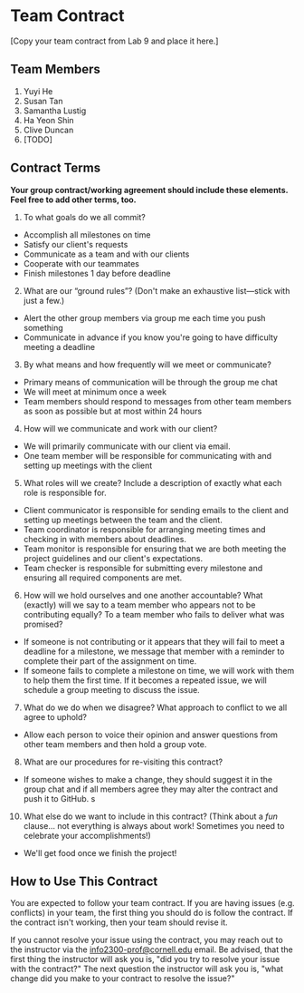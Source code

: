 # Team Contract

[Copy your team contract from Lab 9 and place it here.]

## Team Members

1. Yuyi He
2. Susan Tan
3. Samantha Lustig
4. Ha Yeon Shin
5. Clive Duncan
6. [TODO]

## Contract Terms

**Your group contract/working agreement should include these elements. Feel free to add other terms, too.**

1. To what goals do we all commit?
* Accomplish all milestones on time
* Satisfy our client's requests
* Communicate as a team and with our clients
* Cooperate with our teammates
* Finish milestones 1 day before deadline

2. What are our “ground rules”? (Don't make an exhaustive list—stick with just a few.)
* Alert the other group members via group me each time you push something
* Communicate in advance if you know you're going to have difficulty meeting a deadline


3. By what means and how frequently will we meet or communicate?
* Primary means of communication will be through the group me chat
* We will meet at minimum once a week
* Team members should respond to messages from other team members as soon as possible but at most within 24 hours

4. How will we communicate and work with our client?
* We will primarily communicate with our client via email.
* One team member will be responsible for communicating with and setting up meetings with the client



5. What roles will we create? Include a description of exactly what each role is responsible for.
* Client communicator is responsible for sending emails to the client and setting up meetings between the team and the client.
* Team coordinator is responsible for arranging meeting times and checking in with members about deadlines.
* Team monitor is responsible for ensuring that we are both meeting the project guidelines and our client's expectations.
* Team checker is responsible for submitting every milestone and ensuring all required components are met.


6. How will we hold ourselves and one another accountable? What (exactly) will we say to a team member who appears not to be contributing equally? To a team member who fails to deliver what was promised?
* If someone is not contributing or it appears that they will fail to meet a deadline for a milestone, we message that member with a reminder to complete their part of the assignment on time.
* If someone fails to complete a milestone on time, we will work with them to help them the first time. If it becomes a repeated issue, we will schedule a group meeting to discuss the issue.


7. What do we do when we disagree? What approach to conflict to we all agree to uphold?
* Allow each person to voice their opinion and answer questions from other team members and then hold a group vote.


8. What are our procedures for re-visiting this contract?
* If someone wishes to make a change, they should suggest it in the group chat and if all members agree they may alter the contract and push it to GitHub. s


10. What else do we want to include in this contract? (Think about a *fun* clause... not everything is always about work! Sometimes you need to celebrate your accomplishments!)
* We'll get food once we finish the project!


## How to Use This Contract

You are expected to follow your team contract. If you are having issues (e.g. conflicts) in your team, the first thing you should do is follow the contract. If the contract isn't working, then your team should revise it.

If you cannot resolve your issue using the contract, you may reach out to the instructor via the <info2300-prof@cornell.edu> email. Be advised, that the first thing the instructor will ask you is, "did you try to resolve your issue with the contract?" The next question the instructor will ask you is, "what change did you make to your contract to resolve the issue?"
